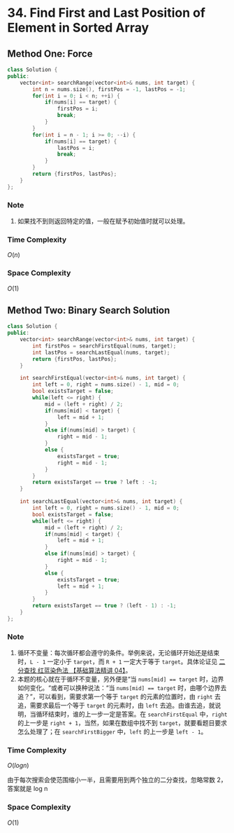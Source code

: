 # 34. Find First and Last Position of Element in Sorted Array

## Method One: Force

```c++
class Solution {
public:
    vector<int> searchRange(vector<int>& nums, int target) {
        int n = nums.size(), firstPos = -1, lastPos = -1;
        for(int i = 0; i < n; ++i) {
            if(nums[i] == target) {
                firstPos = i;
                break;
            }
        }
        for(int i = n - 1; i >= 0; --i) {
            if(nums[i] == target) {
                lastPos = i;
                break;
            }
        }
        return {firstPos, lastPos};
    }
};
```

### Note

1. 如果找不到则返回特定的值，一般在赋予初始值时就可以处理。

### Time Complexity

$O(n)$

### Space Complexity

$O(1)$



## Method Two: Binary Search Solution

```c++
class Solution {
public:
    vector<int> searchRange(vector<int>& nums, int target) {
        int firstPos = searchFirstEqual(nums, target);
        int lastPos = searchLastEqual(nums, target);
        return {firstPos, lastPos};
    }

    int searchFirstEqual(vector<int>& nums, int target) {
        int left = 0, right = nums.size() - 1, mid = 0;
        bool existsTarget = false;
        while(left <= right) {
            mid = (left + right) / 2;
            if(nums[mid] < target) {
                left = mid + 1;
            }
            else if(nums[mid] > target) {
                right = mid - 1;
            }
            else {
                existsTarget = true;
                right = mid - 1;
            }
        }
        return existsTarget == true ? left : -1;
    }

    int searchLastEqual(vector<int>& nums, int target) {
        int left = 0, right = nums.size() - 1, mid = 0;
        bool existsTarget = false;
        while(left <= right) {
            mid = (left + right) / 2;
            if(nums[mid] < target) {
                left = mid + 1;
            }
            else if(nums[mid] > target) {
                right = mid - 1;
            }
            else {
                existsTarget = true;
                left = mid + 1;
            }
        }
        return existsTarget == true ? (left - 1) : -1;
    }
};
```

### Note

1. 循环不变量：每次循环都会遵守的条件。举例来说，无论循环开始还是结束时，`L - 1` 一定小于 `target`，而 `R + 1` 一定大于等于 `target`。具体论证见 [二分查找 红蓝染色法 【基础算法精讲 04】](https://www.bilibili.com/video/BV1AP41137w7/?vd_source=cf5ef38829abdf09b933af13ed3b3275)。
2. 本题的核心就在于循环不变量，另外便是“当 `nums[mid] == target` 时，边界如何变化。“或者可以换种说法：“当 `nums[mid] == target` 时，由哪个边界去追？”，可以看到，需要求第一个等于 `target` 的元素的位置时，由 `right` 去追，需要求最后一个等于 `target` 的元素时，由 `left` 去追。由谁去追，就说明，当循环结束时，谁的上一步一定是答案。在 `searchFirstEqual` 中，`right` 的上一步是 `right + 1`，当然，如果在数组中找不到 `target`，就要看题目要求怎么处理了；在 `searchFirstBigger` 中，`left` 的上一步是 `left - 1`。

### Time Complexity

$O(log n)$

由于每次搜索会使范围缩小一半，且需要用到两个独立的二分查找，忽略常数 2，答案就是 log n

### Space Complexity

$O(1)$